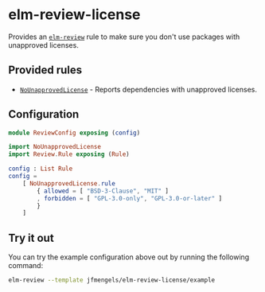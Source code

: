 # elm-review-license

Provides an [`elm-review`](https://package.elm-lang.org/packages/jfmengels/elm-review/latest/) rule to make sure you don't use packages with unapproved licenses.


## Provided rules

- [`NoUnapprovedLicense`](https://package.elm-lang.org/packages/jfmengels/elm-review-license/1.0.2/NoUnapprovedLicense) - Reports dependencies with unapproved licenses.


## Configuration

```elm
module ReviewConfig exposing (config)

import NoUnapprovedLicense
import Review.Rule exposing (Rule)

config : List Rule
config =
    [ NoUnapprovedLicense.rule
        { allowed = [ "BSD-3-Clause", "MIT" ]
        , forbidden = [ "GPL-3.0-only", "GPL-3.0-or-later" ]
        }
    ]
```


## Try it out

You can try the example configuration above out by running the following command:

```bash
elm-review --template jfmengels/elm-review-license/example
```
